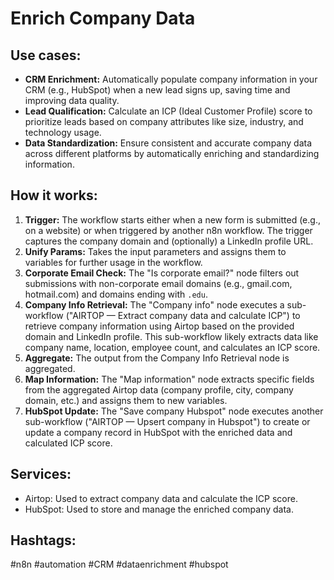 # Enrich Company Data

## Use cases:
- **CRM Enrichment:** Automatically populate company information in your CRM (e.g., HubSpot) when a new lead signs up, saving time and improving data quality.
- **Lead Qualification:** Calculate an ICP (Ideal Customer Profile) score to prioritize leads based on company attributes like size, industry, and technology usage.
- **Data Standardization:** Ensure consistent and accurate company data across different platforms by automatically enriching and standardizing information.

## How it works:
1. **Trigger:** The workflow starts either when a new form is submitted (e.g., on a website) or when triggered by another n8n workflow.  The trigger captures the company domain and (optionally) a LinkedIn profile URL.
2. **Unify Params:** Takes the input parameters and assigns them to variables for further usage in the workflow.
3. **Corporate Email Check:** The "Is corporate email?" node filters out submissions with non-corporate email domains (e.g., gmail.com, hotmail.com) and domains ending with `.edu`.
4. **Company Info Retrieval:** The "Company info" node executes a sub-workflow ("AIRTOP — Extract company data and calculate ICP") to retrieve company information using Airtop based on the provided domain and LinkedIn profile. This sub-workflow likely extracts data like company name, location, employee count, and calculates an ICP score.
5. **Aggregate:** The output from the Company Info Retrieval node is aggregated.
6. **Map Information:** The "Map information" node extracts specific fields from the aggregated Airtop data (company profile, city, company domain, etc.) and assigns them to new variables.
7. **HubSpot Update:** The "Save company Hubspot" node executes another sub-workflow ("AIRTOP — Upsert company in Hubspot") to create or update a company record in HubSpot with the enriched data and calculated ICP score.

## Services:
- Airtop: Used to extract company data and calculate the ICP score.
- HubSpot: Used to store and manage the enriched company data.

## Hashtags:
#n8n #automation #CRM #dataenrichment #hubspot

